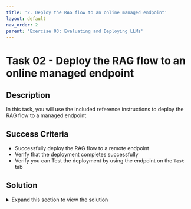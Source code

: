 ```yaml
---
title: '2. Deploy the RAG flow to an online managed endpoint'
layout: default
nav_order: 2
parent: 'Exercise 03: Evaluating and Deploying LLMs'
---
```


# Task 02 - Deploy the RAG flow to an online managed endpoint

## Description

In this task, you will use the included reference instructions to deploy the RAG flow to a managed endpoint

## Success Criteria

* Successfully deploy the RAG flow to a remote endpoint 
* Verify that the deployment completes successfully
* Verify you can Test the deployment by using the endpoint on the `Test` tab

## Solution

<details markdown="block">
<summary>Expand this section to view the solution</summary>

##### 1) Deploy the RAG flow to an online managed endpoint

Open the **Multi-Round Q&A on Your Data** flow that you created in the previous exercise.

After opening the flow, follow the instructions:

1.	Have a prompt flow ready for deployment. If you don't have one, see how to build a prompt flow.
   
2.	Optional: Select Chat to test if the flow is working correctly. Testing your flow before deployment is recommended best practice.
   
3.	Select Deploy on the flow editor.
   
![LLMOps Workshop](images/lab3grab24.png)

4.	Provide the requested information on the Basic Settings page in the deployment wizard.
   
![LLMOps Workshop](images/lab3grab25.png)

> [!IMPORTANT]
> If you receive an error like the one below stating "Out Of Quota - No enough cluster CPU quota", you can request a quota increaseor just reduce the `instance count` to 2 instead of 3 and try the deployment again.
> ![Quote Error](images/lab3grab30.png)

5.	Select Review + Create to review the settings and create the deployment. Otherwise you can select Next to proceed to the advanced settings pages.
    
6.	Select Create to deploy the prompt flow.
    
![LLMOps Workshop](images/lab3grab26.png)

7.	To view the status of your deployment, select Deployments from the left navigation. Once the deployment is created successfully, you can select the deployment to view the details.
    
![LLMOps Workshop](images/lab3grab27.png)

8.	Select the Consume tab to see code samples that can be used to consume the deployed model in your application.

9. On this page you can also see the endpoint URL that you can use to consume the endpoint.
    
![LLMOps Workshop](images/lab3grab28.png)

10.	You can use the REST endpoint directly or get started with one of the samples shown here.
    
![LLMOps Workshop](images/lab3grab29.png)

</details>
